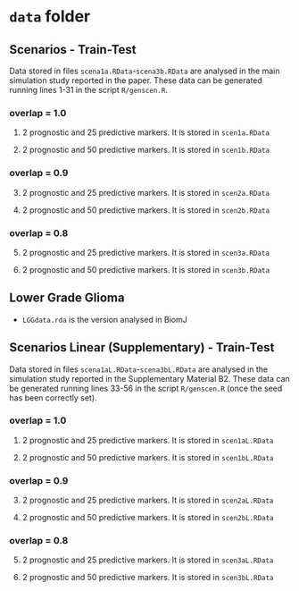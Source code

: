 # `data` folder

## Scenarios - Train-Test 

Data stored in files `scena1a.RData`-`scena3b.RData` are analysed in the main simulation study reported in the paper. These data can be generated running lines 1-31 in the script `R/genscen.R`. 

### overlap = 1.0
1. 2 prognostic and 25 predictive markers. 
It is stored in `scen1a.RData`

2. 2 prognostic and 50 predictive markers. 
It is stored in `scen1b.RData`

### overlap = 0.9
3. 2 prognostic and 25 predictive markers. 
It is stored in `scen2a.RData`

4. 2 prognostic and 50 predictive markers. 
It is stored in `scen2b.RData`

### overlap = 0.8
5. 2 prognostic and 25 predictive markers. 
It is stored in `scen3a.RData`

6. 2 prognostic and 50 predictive markers. 
It is stored in `scen3b.RData`

## Lower Grade Glioma

* `LGGdata.rda` is the version analysed in BiomJ

## Scenarios Linear (Supplementary) - Train-Test 

Data stored in files `scena1aL.RData`-`scena3bL.RData` are analysed in the simulation study reported in the Supplementary Material B2. These data can be generated running lines 33-56 in the script `R/genscen.R` (once the seed has been correctly set). 

### overlap = 1.0
1. 2 prognostic and 25 predictive markers. 
It is stored in `scen1aL.RData`

2. 2 prognostic and 50 predictive markers. 
It is stored in `scen1bL.RData`

### overlap = 0.9
3. 2 prognostic and 25 predictive markers. 
It is stored in `scen2aL.RData`

4. 2 prognostic and 50 predictive markers. 
It is stored in `scen2bL.RData`

### overlap = 0.8
5. 2 prognostic and 25 predictive markers. 
It is stored in `scen3aL.RData`

6. 2 prognostic and 50 predictive markers. 
It is stored in `scen3bL.RData`
